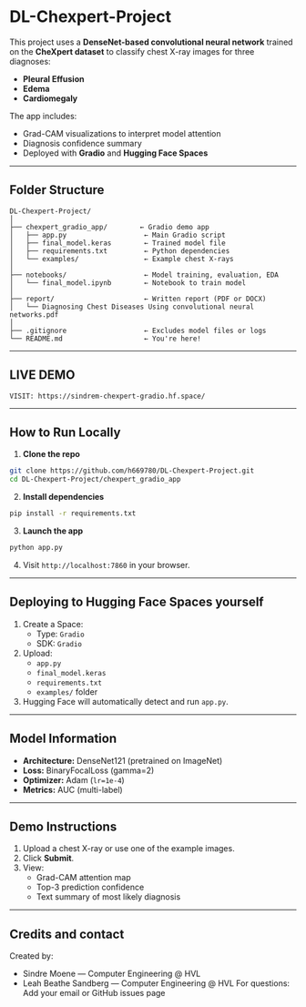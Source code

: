 # DL-Chexpert-Project

This project uses a **DenseNet-based convolutional neural network** trained on the **CheXpert dataset** to classify chest X-ray images for three diagnoses:
- **Pleural Effusion**
- **Edema**
- **Cardiomegaly**

The app includes:
- Grad-CAM visualizations to interpret model attention  
- Diagnosis confidence summary  
- Deployed with **Gradio** and **Hugging Face Spaces**

---

## Folder Structure

```
DL-Chexpert-Project/
│
├── chexpert_gradio_app/        ← Gradio demo app
│   ├── app.py                   ← Main Gradio script
│   ├── final_model.keras        ← Trained model file
│   ├── requirements.txt         ← Python dependencies
│   └── examples/                ← Example chest X-rays
│
├── notebooks/                   ← Model training, evaluation, EDA
│   └── final_model.ipynb        ← Notebook to train model
│
├── report/                      ← Written report (PDF or DOCX)
│   └── Diagnosing Chest Diseases Using convolutional neural networks.pdf
│
├── .gitignore                   ← Excludes model files or logs
└── README.md                    ← You're here!
```


---

## LIVE DEMO
    VISIT: https://sindrem-chexpert-gradio.hf.space/

---



## How to Run Locally

1. **Clone the repo**  
```bash
git clone https://github.com/h669780/DL-Chexpert-Project.git
cd DL-Chexpert-Project/chexpert_gradio_app
```

2. **Install dependencies**  
```bash
pip install -r requirements.txt
```

3. **Launch the app**  
```bash
python app.py
```

4. Visit `http://localhost:7860` in your browser.

---


## Deploying to Hugging Face Spaces yourself

1. Create a Space:  
   - Type: `Gradio`
   - SDK: `Gradio`
2. Upload:
   - `app.py`
   - `final_model.keras`
   - `requirements.txt`
   - `examples/` folder
3. Hugging Face will automatically detect and run `app.py`.

---

## Model Information

- **Architecture:** DenseNet121 (pretrained on ImageNet)
- **Loss:** BinaryFocalLoss (gamma=2)
- **Optimizer:** Adam (`lr=1e-4`)
- **Metrics:** AUC (multi-label)

---

## Demo Instructions

1. Upload a chest X-ray or use one of the example images.
2. Click **Submit**.
3. View:
   - Grad-CAM attention map  
   - Top-3 prediction confidence  
   - Text summary of most likely diagnosis
   
---

## Credits and contact
Created by:
 - Sindre Moene — Computer Engineering @ HVL
 - Leah Beathe Sandberg — Computer Engineering @ HVL
For questions: Add your email or GitHub issues page
